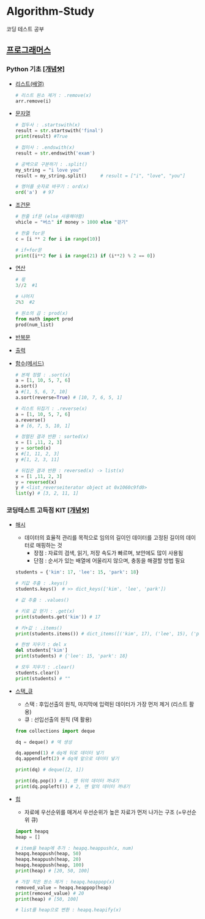 # Algorithm-Study
코딩 테스트 공부


## [프로그래머스](https://programmers.co.kr/)  
### Python 기초 [[개념⚒️]](https://github.com/Hyeji-Jo/Algorithm-Study/blob/f937cc55145dfe0d4a84ea76974877c06a116dd9/%08Programmers/Python%20%EA%B8%B0%EC%B4%88/README.md) 
  
- [리스트(배열)](https://github.com/Hyeji-Jo/Algorithm-Study/tree/fa9f3c4e586bebff91c983b6d14fc97374f476cd/%08Programmers/Python%20%EA%B8%B0%EC%B4%88/%EB%A6%AC%EC%8A%A4%ED%8A%B8(%EB%B0%B0%EC%97%B4))  
  ```py
  # 리스트 원소 제거 : .remove(x)
  arr.remove(i)
  ```  
  
- [문자열](https://github.com/Hyeji-Jo/Algorithm-Study/tree/8a2d055237545b9842580e41a899d4410143f2bd/%08Programmers/Python%20%EA%B8%B0%EC%B4%88/%EB%AC%B8%EC%9E%90%EC%97%B4)  
  ```py
  # 접두사 : .startswith(x)
  result = str.startswith('final')
  print(result) #True

  # 접미사 : .endswith(x)
  result = str.endswith('exam')

  # 공백으로 구분하기 : .split()
  my_string = "i love you"
  result = my_string.split()     # result = ["i", "love", "you"]

  # 영어를 숫자로 바꾸기 : ord(x)
  ord('a')  # 97
  ```  
  
- [조건문](https://github.com/Hyeji-Jo/Algorithm-Study/tree/8a2d055237545b9842580e41a899d4410143f2bd/%08Programmers/Python%20%EA%B8%B0%EC%B4%88/%EC%A1%B0%EA%B1%B4%EB%AC%B8)  
  ```py
  # 한줄 if문 (else 사용해야함)
  vhicle = "버스" if money > 1000 else "걷기"

  # 한줄 for문
  c = [i ** 2 for i in range(10)]

  # if+for문
  print([i**2 for i in range(21) if (i**2) % 2 == 0])
  ```  
  
- [연산](https://github.com/Hyeji-Jo/Algorithm-Study/tree/25646a028a4db915fbe5a99878f60782ccc9c7c9/%08Programmers/Python%20%EA%B8%B0%EC%B4%88/%EC%97%B0%EC%82%B0)  
  ```py
  # 몫
  3//2  #1

  # 나머지
  2%3  #2

  # 원소의 곱 : prod(x)
  from math import prod
  prod(num_list)
  ```  
  
- [반복문](https://github.com/Hyeji-Jo/Algorithm-Study/tree/c226ad25f6b025d1a11a10195c3ccadb28a67d4f/%08Programmers/Python%20%EA%B8%B0%EC%B4%88/%EB%B0%98%EB%B3%B5%EB%AC%B8)  
  
- [출력](https://github.com/Hyeji-Jo/Algorithm-Study/tree/c226ad25f6b025d1a11a10195c3ccadb28a67d4f/%08Programmers/Python%20%EA%B8%B0%EC%B4%88/%EC%B6%9C%EB%A0%A5)  
    
- [함수(메서드)](https://github.com/Hyeji-Jo/Algorithm-Study/tree/c226ad25f6b025d1a11a10195c3ccadb28a67d4f/%08Programmers/Python%20%EA%B8%B0%EC%B4%88/%ED%95%A8%EC%88%98(%EB%A9%94%EC%84%9C%EB%93%9C))  
  ```py
  # 본체 정렬 : .sort(x)
  a = [1, 10, 5, 7, 6]
  a.sort()
  a #[1, 5, 6, 7, 10]
  a.sort(reverse=True) # [10, 7, 6, 5, 1]

  # 리스트 뒤집기 : .reverse(x)
  a = [1, 10, 5, 7, 6]
  a.reverse()
  a # [6, 7, 5, 10, 1]

  # 정렬된 결과 반환 : sorted(x)
  x = [1 ,11, 2, 3]
  y = sorted(x)
  x #[1, 11, 2, 3]
  y #[1, 2, 3, 11]

  # 뒤집은 결과 반환 : reversed(x) -> list(x)
  x = [1 ,11, 2, 3]
  y = reversed(x)
  y # <list_reverseiterator object at 0x1060c9fd0>
  list(y) # [3, 2, 11, 1]
  ```  
  

### 코딩테스트 고득점 KIT [[개념⚒️]](https://github.com/Hyeji-Jo/Algorithm-Study/tree/f937cc55145dfe0d4a84ea76974877c06a116dd9/%08Programmers/%EC%BD%94%EB%94%A9%ED%85%8C%EC%8A%A4%ED%8A%B8%20%EA%B3%A0%EB%93%9D%EC%A0%90%20Kit) 
- [해시](https://github.com/Hyeji-Jo/Algorithm-Study/tree/f937cc55145dfe0d4a84ea76974877c06a116dd9/%08Programmers/%EC%BD%94%EB%94%A9%ED%85%8C%EC%8A%A4%ED%8A%B8%20%EA%B3%A0%EB%93%9D%EC%A0%90%20Kit/%ED%95%B4%EC%8B%9C)  
  - 데이터의 효율적 관리를 목적으로 임의의 길이인 데이터를 고정된 길이의 데이터로 매핑하는 것  
    - 장점 : 자료의 검색, 읽기, 저장 속도가 빠르며, 보안에도 많이 사용됨  
    - 단점 : 순서가 있는 배열에 어울리지 않으며, 충동을 해결할 방법 필요   
  ```py
  students = {'kim': 17, 'lee': 15, 'park': 18}
  
  # 키값 추출 : .keys()
  students.keys()  # >> dict_keys(['kim', 'lee', 'park'])

  # 값 추출 : .values()

  # 키로 값 얻기 : .get(x)
  print(students.get('kim')) # 17

  # 키+값 : .items()
  print(students.items()) # dict_items([('kim', 17), ('lee', 15), ('park', 18)])

  # 한쌍 지우기 : del x
  del students['kim']
  print(students) # {'lee': 15, 'park': 18}

  # 모두 지우기 : .clear()
  students.clear()
  print(students) # ""
  ```  
  
- [스택_큐](https://github.com/Hyeji-Jo/Algorithm-Study/tree/f937cc55145dfe0d4a84ea76974877c06a116dd9/%08Programmers/%EC%BD%94%EB%94%A9%ED%85%8C%EC%8A%A4%ED%8A%B8%20%EA%B3%A0%EB%93%9D%EC%A0%90%20Kit/%EC%8A%A4%ED%83%9D_%ED%81%90)
  - 스택 : 후입선출의 원칙, 마지막에 입력된 데이터가 가장 먼저 제거 (리스트 활용)  
  - 큐 : 선입선출의 원칙 (덱 활용)  
  ```py
  from collections import deque
  
  dq = deque() # 덱 생성
  
  dq.append(1) # dq에 뒤로 데이터 넣기
  dq.appendleft(2) # dq에 앞으로 데이터 넣기
  
  print(dq) # deque([2, 1])
  
  print(dq.pop()) # 1, 맨 뒤의 데이터 꺼내기
  print(dq.popleft()) # 2, 맨 앞의 데이터 꺼내기
  ```  
  
- [힙](https://github.com/Hyeji-Jo/Algorithm-Study/tree/f937cc55145dfe0d4a84ea76974877c06a116dd9/%08Programmers/%EC%BD%94%EB%94%A9%ED%85%8C%EC%8A%A4%ED%8A%B8%20%EA%B3%A0%EB%93%9D%EC%A0%90%20Kit/%ED%9E%99)  
  - 자료에 우선순위를 매겨서 우선순위가 높은 자료가 먼저 나가는 구조 (=우선순위 큐)  
  ```py
  import heapq
  heap = []
  
  # item을 heap에 추가 : heapq.heappush(x, num)
  heapq.heappush(heap, 50)
  heapq.heappush(heap, 20)
  heapq.heappush(heap, 100)
  print(heap) # [20, 50, 100]

  # 가장 작은 원소 제거 : heapq.heappop(x)
  removed_value = heapq.heappop(heap)
  print(removed_value) # 20
  print(heap) # [50, 100]

  # list를 heap으로 변환 : heapq.heapify(x)
  ```  
   

